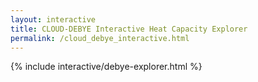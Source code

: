 ```yaml
---
layout: interactive
title: CLOUD-DEBYE Interactive Heat Capacity Explorer
permalink: /cloud_debye_interactive.html
---
```


{% include interactive/debye-explorer.html %}
